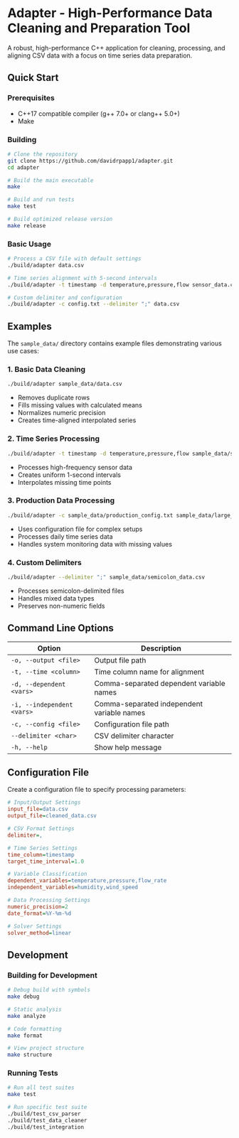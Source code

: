 # Adapter - High-Performance Data Cleaning and Preparation Tool

A robust, high-performance C++ application for cleaning, processing, and aligning CSV data with a focus on time series data preparation.

## Quick Start

### Prerequisites

- C++17 compatible compiler (g++ 7.0+ or clang++ 5.0+)
- Make

### Building

```bash
# Clone the repository
git clone https://github.com/davidrpapp1/adapter.git
cd adapter

# Build the main executable
make

# Build and run tests
make test

# Build optimized release version
make release
```

### Basic Usage

```bash
# Process a CSV file with default settings
./build/adapter data.csv

# Time series alignment with 5-second intervals
./build/adapter -t timestamp -d temperature,pressure,flow sensor_data.csv

# Custom delimiter and configuration
./build/adapter -c config.txt --delimiter ";" data.csv
```

## Examples

The `sample_data/` directory contains example files demonstrating various use cases:

### 1. Basic Data Cleaning
```bash
./build/adapter sample_data/data.csv
```
- Removes duplicate rows
- Fills missing values with calculated means
- Normalizes numeric precision
- Creates time-aligned interpolated series

### 2. Time Series Processing
```bash
./build/adapter -t timestamp -d temperature,pressure,flow sample_data/sensor_data.csv
```
- Processes high-frequency sensor data
- Creates uniform 1-second intervals
- Interpolates missing time points

### 3. Production Data Processing
```bash
./build/adapter -c sample_data/production_config.txt sample_data/large_dataset.csv
```
- Uses configuration file for complex setups
- Processes daily time series data
- Handles system monitoring data with missing values

### 4. Custom Delimiters
```bash
./build/adapter --delimiter ";" sample_data/semicolon_data.csv
```
- Processes semicolon-delimited files
- Handles mixed data types
- Preserves non-numeric fields

## Command Line Options

| Option | Description |
|--------|-------------|
| `-o, --output <file>` | Output file path |
| `-t, --time <column>` | Time column name for alignment |
| `-d, --dependent <vars>` | Comma-separated dependent variable names |
| `-i, --independent <vars>` | Comma-separated independent variable names |
| `-c, --config <file>` | Configuration file path |
| `--delimiter <char>` | CSV delimiter character |
| `-h, --help` | Show help message |

## Configuration File

Create a configuration file to specify processing parameters:

```ini
# Input/Output Settings
input_file=data.csv
output_file=cleaned_data.csv

# CSV Format Settings
delimiter=,

# Time Series Settings
time_column=timestamp
target_time_interval=1.0

# Variable Classification
dependent_variables=temperature,pressure,flow_rate
independent_variables=humidity,wind_speed

# Data Processing Settings
numeric_precision=2
date_format=%Y-%m-%d

# Solver Settings
solver_method=linear
```

## Development

### Building for Development
```bash
# Debug build with symbols
make debug

# Static analysis
make analyze

# Code formatting
make format

# View project structure
make structure
```

### Running Tests
```bash
# Run all test suites
make test

# Run specific test suite
./build/test_csv_parser
./build/test_data_cleaner
./build/test_integration
```
